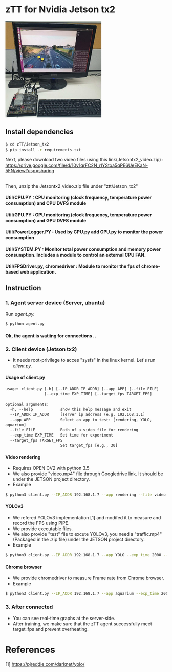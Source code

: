 # zTT for Nvidia Jetson tx2
<img src="jetson_testbed.jpg" width=300 height=300>

## Install dependencies

```bash
$ cd zTT/Jetson_tx2
$ pip install -r requirements.txt
```
Next, please download two video files using this link(Jetsontx2_video.zip) : https://drive.google.com/file/d/10v1qrFC2N_rlYStoa5qPE6UeEKaN-5FN/view?usp=sharing

</br>Then, unzip the Jetsontx2_video.zip file under "ztt/Jetson_tx2" </br>
#### Util/CPU.PY : CPU monitoring (clock frequency, temperature power consumption) and CPU DVFS module
#### Util/GPU.PY : GPU monitoring (clock frequency, temperature power consumption) and GPU DVFS module
#### Util/PowerLogger.PY : Used by CPU.py add GPU.py to monitor the power consumption
#### Util/SYSTEM.PY : Monitor total power consumption and memory power consumption. Includes a module to control an external CPU FAN.
#### Util/FPSDriver.py, chromedriver : Module to monitor the fps of chrome-based web application.
## Instruction

### 1. Agent server device (Server, ubuntu)
Run *agent.py.*

```bash
$ python agent.py
```
#### Ok, the agent is watiing for connections ..
### 2. Client device (Jetson tx2)
* It needs root-privilege to acces "sysfs" in the linux kernel.
Let's run *client.py.*


#### Usage of client.py
```
usage: client.py [-h] [--IP_ADDR IP_ADDR] [--app APP] [--file FILE]
                 [--exp_time EXP_TIME] [--target_fps TARGET_FPS]

optional arguments:
  -h, --help            show this help message and exit
  --IP_ADDR IP_ADDR     [server ip address (e.g. 192.168.1.1]
  --app APP             Select an app to test: [rendering, YOLO, aquarium]
  --file FILE           Path of a video file for rendering
  --exp_time EXP_TIME   Set time for experiment
  --target_fps TARGET_FPS
                        Set target_fps [e.g., 30]
```

#### Video rendering
* Requires OPEN CV2 with python 3.5
* We also provide "video.mp4" file through Googledrive link. It should be under the JETSON project directory.
* Example
```bash
$ python3 client.py --IP_ADDR 192.168.1.7 --app rendering --file video.mp4 --exp_time 2000 --target_fps 30
```
#### YOLOv3
* We refered YOLOv3 implementation [1] and modifed it to measure and record the FPS using PIPE.
* We provide executable files.
* We also provide "test" file to excute YOLOv3, you need a "traffic.mp4"(Packaged in the .zip file) under the JETSON project directory.
* Example
```bash
$ python3 client.py --IP_ADDR 192.168.1.7 --app YOLO --exp_time 2000 --target_fps 15
```
#### Chrome browser
* We provide chromedriver to measure Frame rate from Chrome browser. 
* Example
```bash
$ python3 client.py --IP_ADDR 192.168.1.7 --app aquarium --exp_time 2000 --target_fps 30
```
### 3. After connected
* You can see real-time graphs at the server-side.
* After training, we make sure that the zTT agent successfully meet target_fps and prevent overheating.

# References
[1] https://pjreddie.com/darknet/yolo/

